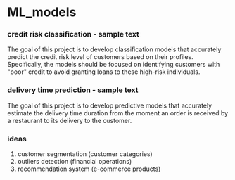 # ML_models


### credit risk classification - sample text 
The goal of this project is to develop classification models that accurately predict the credit risk level of customers based on their profiles. Specifically, the models should be focused on identifying customers with "poor" credit to avoid granting loans to these high-risk individuals.

### delivery time prediction - sample text 
The goal of this project is to develop predictive models that accurately estimate the delivery time duration from the moment an order is received by a restaurant to its delivery to the customer.



### ideas
1. customer segmentation (customer categories)
2. outliers detection (financial operations)
3. recommendation system (e-commerce products)




